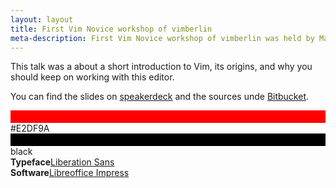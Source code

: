 ```yaml
---
layout: layout
title: First Vim Novice workshop of vimberlin
meta-description: First Vim Novice workshop of vimberlin was held by Matthias Günther on the vimberlin meetup on August, 2012
---
```


This talk was a about a short introduction to Vim, its origins, and why you should keep on working with this editor.


<script async class="speakerdeck-embed" data-id="506fe775dbcbfb0002068e5b" data-ratio="1.33333333333333" src="//speakerdeck.com/assets/embed.js"></script>


You can find the slides on [speakerdeck](https://speakerdeck.com/u/wikimatze/p/first-vim-novice-workshop-of-at-vimberlin) and the sources unde [Bitbucket](https://bitbucket.org/wikimatze/presentations/src/92a6461361a6).


<section class="style">
  <div class="color" style="border-top: 20px solid rgb(255, 0, 0)">#E2DF9A</div>
  <div class="color" style="border-top: 20px solid black">black</div>
  <div class="typeface"><b>Typeface</b><a href="http://www.dafont.com/liberation-sans.font/">Liberation Sans</a></div>
  <div class="typeface"><b>Software</b><a href="http://www.libreoffice.org/">Libreoffice Impress</a></div>
  <div class="clear"></div>
</section>

